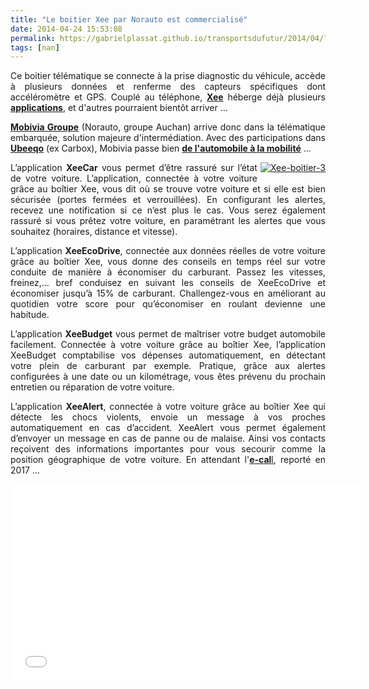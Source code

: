 ```yaml
---
title: "Le boitier Xee par Norauto est commercialisé"
date: 2014-04-24 15:53:08
permalink: https://gabrielplassat.github.io/transportsdufutur/2014/04/le-boitier-xee-par-norauto-est-commercialise.html
tags: [nan]
---
```


<p style="text-align: justify;">Ce boitier télématique se connecte à la prise diagnostic du véhicule, accède à plusieurs données et renferme des capteurs spécifiques dont accéléromètre et GPS. Couplé au téléphone, <a href="http://www.xee.com/boitier/" target="_blank"><strong>Xee</strong></a> héberge déjà plusieurs <a href="http://www.xee.com/application/application-n1/" target="_blank"><strong>applications</strong></a>, et d'autres pourraient bientôt arriver ... </p> <p style="text-align: justify;"><a href="http://www.mobiviagroupe.com/fr/" target="_blank"><strong>Mobivia Groupe</strong></a> (Norauto, groupe Auchan) arrive donc dans la télématique embarquée, solution majeure d'intermédiation. Avec des participations dans <a href="http://ubeeqo.com/" target="_blank"><strong>Ubeeqo</strong></a> (ex Carbox), Mobivia passe bien <a href="http://www.mobiviagroupe.com/fr/groupe/de-lautomobile-a-la-mobilite/" target="_blank"><strong>de l'automobile à la mobilité</strong></a> ...</p> <p style="text-align: justify;"></p>  <!--more-->  <p style="text-align: justify;"><a class="asset-img-link" href="https://gabrielplassat.github.io/transportsdufutur/wp-content/uploads/sites/6/old/6a0120a66d2ad4970b01a511a796e4970c-pi.png" style="float: right;"><img rel="lightbox[]" alt="Xee-boitier-3" class="asset  asset-image at-xid-6a0120a66d2ad4970b01a511a796e4970c img-responsive" src="/wp-content/uploads/sites/6/old/6a0120a66d2ad4970b01a511a796e4970c-320wi.png" style="margin: 0px 0px 5px 5px;" title="Xee-boitier-3" /></a></p> <p style="text-align: justify;">L’application <strong>XeeCar</strong> vous permet d’être rassuré sur l’état de votre voiture. L’application, connectée à votre voiture grâce au boîtier Xee, vous dit où se trouve votre voiture et si elle est bien sécurisée (portes fermées et verrouillées). En configurant les alertes, recevez une notification si ce n’est plus le cas. Vous serez également rassuré si vous prêtez votre voiture, en paramétrant les alertes que vous souhaitez (horaires, distance et vitesse).</p> <p style="text-align: justify;">L’application <strong>XeeEcoDrive</strong>, connectée aux données réelles de votre voiture grâce au boîtier Xee, vous donne des conseils en temps réel sur votre conduite de manière à économiser du carburant. Passez les vitesses, freinez,… bref conduisez en suivant les conseils de XeeEcoDrive et économiser jusqu’à 15% de carburant. Challengez-vous en améliorant au quotidien votre score pour qu’économiser en roulant devienne une habitude.</p> <p style="text-align: justify;">L’application <strong>XeeBudget</strong> vous permet de maîtriser votre budget automobile facilement. Connectée à votre voiture grâce au boîtier Xee, l’application XeeBudget comptabilise vos dépenses automatiquement, en détectant votre plein de carburant par exemple. Pratique, grâce aux alertes configurées à une date ou un kilométrage, vous êtes prévenu du prochain entretien ou réparation de votre voiture. </p> <p style="text-align: justify;">L’application <strong>XeeAlert</strong>, connectée à votre voiture grâce au boîtier Xee qui détecte les chocs violents, envoie un message à vos proches automatiquement en cas d’accident. XeeAlert vous permet également d’envoyer un message en cas de panne ou de malaise. Ainsi vos contacts reçoivent des informations importantes pour vous secourir comme la position géographique de votre voiture. En attendant l'<a href="http://www.autoactu.com/le-deploiement-europeen-de-l-ecall-est-reporte-a-2017.shtml" target="_blank"><strong>e-cal</strong>l</a>, reporté en 2017 ...</p> <p><iframe allowfullscreen="" frameborder="0" height="315" src="//www.youtube.com/embed/tUT-p4efHr4?rel=0" width="560"></iframe></p>
